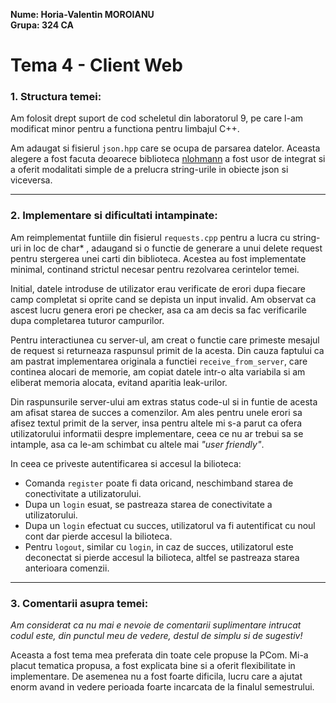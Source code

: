 **Nume: Horia-Valentin MOROIANU**\
**Grupa: 324 CA**

# Tema 4 - Client Web

### 1. Structura temei:
Am folosit drept suport de cod scheletul din laboratorul 9, pe care l-am modificat minor pentru a functiona pentru limbajul C++. 

Am adaugat si fisierul `json.hpp` care se ocupa de parsarea datelor. Aceasta alegere a fost facuta deoarece biblioteca [nlohmann](https://github.com/nlohmann/json) a fost usor de integrat si a oferit modalitati simple de a prelucra string-urile in obiecte json si viceversa.

---
### 2. Implementare si dificultati intampinate:
Am reimplementat funtiile din fisierul `requests.cpp` pentru a lucra cu string-uri in loc de char* , adaugand si o functie de generare a unui delete request pentru stergerea unei carti din biblioteca. Acestea au fost implementate minimal, continand strictul necesar pentru rezolvarea cerintelor temei.

Initial, datele introduse de utilizator erau verificate de erori dupa fiecare camp completat si oprite cand se depista un input invalid. Am observat ca ascest lucru genera erori pe checker, asa ca am decis sa fac verificarile dupa completarea tuturor campurilor.

Pentru interactiunea cu server-ul, am creat o functie care primeste mesajul de request si returneaza raspunsul primit de la acesta. Din cauza faptului ca am pastrat implementarea originala a functiei `receive_from_server`, care continea alocari de memorie, am copiat datele intr-o alta variabila si am eliberat memoria alocata, evitand aparitia leak-urilor.

Din raspunsurile server-ului am extras status code-ul si in funtie de acesta am afisat starea de succes a comenzilor. Am ales pentru unele erori sa afisez textul primit de la server, insa pentru altele mi s-a parut ca ofera utilizatorului informatii despre implementare, ceea ce nu ar trebui sa se intample, asa ca le-am schimbat cu altele mai *"user friendly"*.

In ceea ce priveste autentificarea si accesul la bilioteca:
- Comanda `register` poate fi data oricand, neschimband starea de conectivitate a utilizatorului.
- Dupa un `login` esuat, se pastreaza starea de conectivitate a utilizatorului.
- Dupa un `login` efectuat cu succes, utilizatorul va fi autentificat cu noul cont dar pierde accesul la bilioteca.
- Pentru `logout`, similar cu `login`, in caz de succes, utilizatorul este deconectat si pierde accesul la bilioteca, altfel se pastreaza starea anterioara comenzii.

---
### 3. Comentarii asupra temei:
*Am considerat ca nu mai e nevoie de comentarii suplimentare intrucat codul este, din punctul meu de vedere, destul de simplu si de sugestiv!*

Aceasta a fost tema mea preferata din toate cele propuse la PCom. Mi-a placut tematica propusa, a fost explicata bine si a oferit flexibilitate in implementare. De asemenea nu a fost foarte dificila, lucru care a ajutat enorm avand in vedere perioada foarte incarcata de la finalul semestrului.
